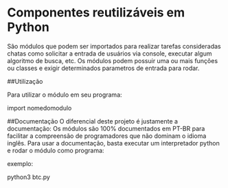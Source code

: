 # Componentes reutilizáveis em Python

São módulos que podem ser importados para realizar tarefas consideradas chatas como solicitar a entrada de usuários via console, executar algum algoritmo de busca, etc. 
Os módulos podem possuir uma ou mais funções ou classes e exigir determinados parametros de entrada para rodar. 

##Utilização

Para utilizar o módulo em seu programa: 

import  nomedomodulo

##Documentação
O diferencial deste projeto é justamente a documentação: Os módulos são 100% documentados em PT-BR para facilitar a compreensão de programadores que não dominam o idioma inglês. 
Para usar a documentação, basta executar um interpretador python e rodar o módulo como programa: 

exemplo:  

python3 btc.py

